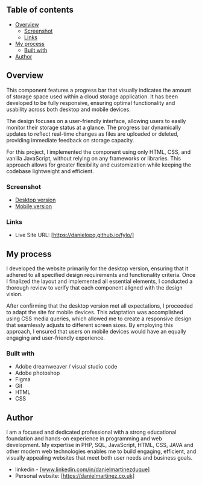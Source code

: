 ## Table of contents

- [Overview](#overview)
  - [Screenshot](#screenshot)
  - [Links](#links)
- [My process](#my-process)
  - [Built with](#built-with)
- [Author](#author)


## Overview

This component features a progress bar that visually indicates the amount of storage space used within a cloud storage application. It has been developed to be fully responsive, ensuring optimal functionality and usability across both desktop and mobile devices.

The design focuses on a user-friendly interface, allowing users to easily monitor their storage status at a glance. The progress bar dynamically updates to reflect real-time changes as files are uploaded or deleted, providing immediate feedback on storage capacity.

For this project, I implemented the component using only HTML, CSS, and vanilla JavaScript, without relying on any frameworks or libraries. This approach allows for greater flexibility and customization while keeping the codebase lightweight and efficient.

### Screenshot

- [Desktop version](https://github.com/danielopq/fylo/blob/main/screenshots/desktop.jpg)
- [Mobile version](https://github.com/danielopq/fylo/blob/main/screenshots/mobile.jpg)


### Links

- Live Site URL: [https://danielopq.github.io/fylo/]

## My process

I developed the website primarily for the desktop version, ensuring that it adhered to all specified design requirements and functionality criteria. Once I finalized the layout and implemented all essential elements, I conducted a thorough review to verify that each component aligned with the design vision.

After confirming that the desktop version met all expectations, I proceeded to adapt the site for mobile devices. This adaptation was accomplished using CSS media queries, which allowed me to create a responsive design that seamlessly adjusts to different screen sizes. By employing this approach, I ensured that users on mobile devices would have an equally engaging and user-friendly experience.

### Built with

- Adobe dreamweaver / visual studio code
- Adobe photoshop
- Figma
- Git
- HTML
- CSS

## Author

I am a focused and dedicated professional with a strong educational foundation and hands-on experience in programming and web development. My expertise in PHP, SQL, JavaScript, HTML, CSS, JAVA and other modern web technologies enables me to build engaging, efficient, and visually appealing websites that meet both user needs and business goals.

- linkedin - [www.linkedin.com/in/danielmartinezduque]
- Personal website: [https://danielmartinez.co.uk]

